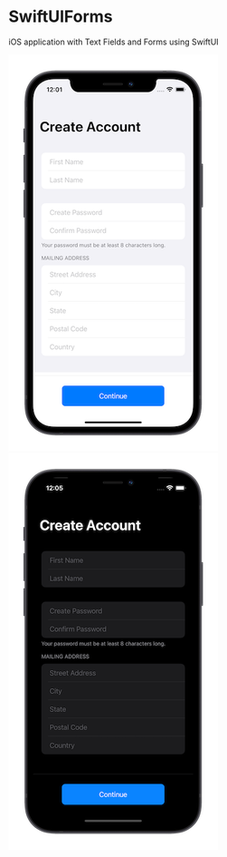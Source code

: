 # SwiftUIForms
iOS application with Text Fields and Forms using SwiftUI

![screenshot light](screenshot_light.png)![screenshot dark](screenshot_dark.png)
